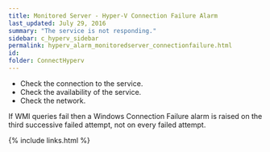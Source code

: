 ```yaml
---
title: ﻿Monitored Server - Hyper-V Connection Failure Alarm
last_updated: July 29, 2016
summary: "The service is not responding."
sidebar: c_hyperv_sidebar
permalink: hyperv_alarm_monitoredserver_connectionfailure.html
id:
folder: ConnectHyperv
---
```



* Check the connection to the service.
* Check the availability of the service.
* Check the network.

If WMI queries fail then a Windows Connection Failure alarm is raised on the third successive failed attempt, not on every failed attempt.


{% include links.html %}
